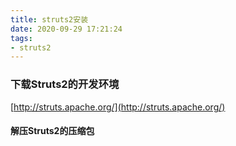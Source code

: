 ```yaml
---
title: struts2安装
date: 2020-09-29 17:21:24
tags:
- struts2
---
```

### 下载Struts2的开发环境
[http://struts.apache.org/](http://struts.apache.org/)
#### 解压Struts2的压缩包